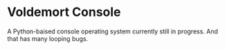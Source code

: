 # Voldemort Console
A Python-baised console operating system currently still in progress. And that has many looping bugs.
